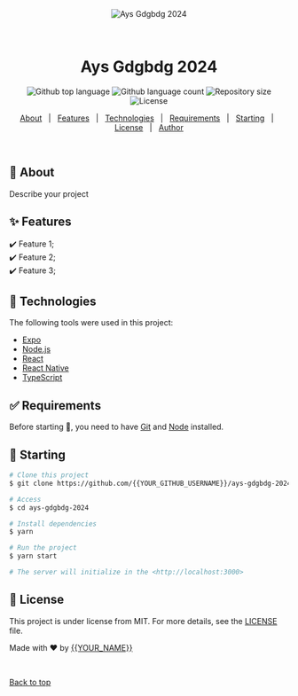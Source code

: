 <div align="center" id="top"> 
  <img src="./.github/app.gif" alt="Ays Gdgbdg 2024" />

  &#xa0;

  <!-- <a href="https://project1-ays-kbdfj2o5oq-uc.a.run.app/">Demo</a> -->
</div>

<h1 align="center">Ays Gdgbdg 2024</h1>

<p align="center">
  <img alt="Github top language" src="https://img.shields.io/github/languages/top/{{YOUR_GITHUB_USERNAME}}/ays-gdgbdg-2024?color=56BEB8">

  <img alt="Github language count" src="https://img.shields.io/github/languages/count/{{YOUR_GITHUB_USERNAME}}/ays-gdgbdg-2024?color=56BEB8">

  <img alt="Repository size" src="https://img.shields.io/github/repo-size/{{YOUR_GITHUB_USERNAME}}/ays-gdgbdg-2024?color=56BEB8">

  <img alt="License" src="https://img.shields.io/github/license/{{YOUR_GITHUB_USERNAME}}/ays-gdgbdg-2024?color=56BEB8">

  <!-- <img alt="Github issues" src="https://img.shields.io/github/issues/{{YOUR_GITHUB_USERNAME}}/ays-gdgbdg-2024?color=56BEB8" /> -->

  <!-- <img alt="Github forks" src="https://img.shields.io/github/forks/{{YOUR_GITHUB_USERNAME}}/ays-gdgbdg-2024?color=56BEB8" /> -->

  <!-- <img alt="Github stars" src="https://img.shields.io/github/stars/{{YOUR_GITHUB_USERNAME}}/ays-gdgbdg-2024?color=56BEB8" /> -->
</p>

<!-- Status -->

<!-- <h4 align="center"> 
	🚧  Ays Gdgbdg 2024 🚀 Under construction...  🚧
</h4> 

<hr> -->

<p align="center">
  <a href="#dart-about">About</a> &#xa0; | &#xa0; 
  <a href="#sparkles-features">Features</a> &#xa0; | &#xa0;
  <a href="#rocket-technologies">Technologies</a> &#xa0; | &#xa0;
  <a href="#white_check_mark-requirements">Requirements</a> &#xa0; | &#xa0;
  <a href="#checkered_flag-starting">Starting</a> &#xa0; | &#xa0;
  <a href="#memo-license">License</a> &#xa0; | &#xa0;
  <a href="https://github.com/{{YOUR_GITHUB_USERNAME}}" target="_blank">Author</a>
</p>

<br>

## :dart: About ##

Describe your project

## :sparkles: Features ##

:heavy_check_mark: Feature 1;\
:heavy_check_mark: Feature 2;\
:heavy_check_mark: Feature 3;

## :rocket: Technologies ##

The following tools were used in this project:

- [Expo](https://expo.io/)
- [Node.js](https://nodejs.org/en/)
- [React](https://pt-br.reactjs.org/)
- [React Native](https://reactnative.dev/)
- [TypeScript](https://www.typescriptlang.org/)

## :white_check_mark: Requirements ##

Before starting :checkered_flag:, you need to have [Git](https://git-scm.com) and [Node](https://nodejs.org/en/) installed.

## :checkered_flag: Starting ##

```bash
# Clone this project
$ git clone https://github.com/{{YOUR_GITHUB_USERNAME}}/ays-gdgbdg-2024

# Access
$ cd ays-gdgbdg-2024

# Install dependencies
$ yarn

# Run the project
$ yarn start

# The server will initialize in the <http://localhost:3000>
```

## :memo: License ##

This project is under license from MIT. For more details, see the [LICENSE](LICENSE.md) file.


Made with :heart: by <a href="https://github.com/{{YOUR_GITHUB_USERNAME}}" target="_blank">{{YOUR_NAME}}</a>

&#xa0;

<a href="#top">Back to top</a>
